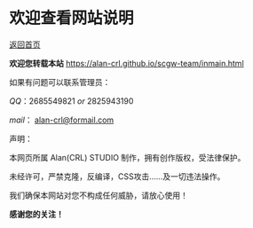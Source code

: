 # 欢迎查看网站说明

[返回首页](https://alan-crl.github.io/scgw-team/inmain.html)

**欢迎您转载本站**  https://alan-crl.github.io/scgw-team/inmain.html

如果有问题可以联系管理员：

$QQ：$2685549821 $or$ 2825943190

$mail：$ alan-crl@formail.com 

声明：

本网页所属 Alan(CRL) STUDIO 制作，拥有创作版权，受法律保护。

未经许可，严禁克隆，反编译，CSS攻击……及一切违法操作。

我们确保本网站对您不构成任何威胁，请放心使用！

**感谢您的关注！**



